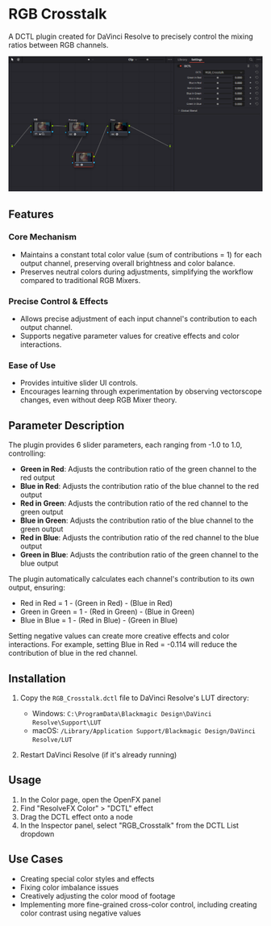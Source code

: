 # RGB Crosstalk

A DCTL plugin created for DaVinci Resolve to precisely control the mixing ratios between RGB channels.

![RGB Crosstalk Interface](images/RGB_Crosstalk.png "RGB Crosstalk Plugin Interface")

## Features

### Core Mechanism
- Maintains a constant total color value (sum of contributions = 1) for each output channel, preserving overall brightness and color balance.
- Preserves neutral colors during adjustments, simplifying the workflow compared to traditional RGB Mixers.

### Precise Control & Effects
- Allows precise adjustment of each input channel's contribution to each output channel.
- Supports negative parameter values for creative effects and color interactions.

### Ease of Use
- Provides intuitive slider UI controls.
- Encourages learning through experimentation by observing vectorscope changes, even without deep RGB Mixer theory.

## Parameter Description

The plugin provides 6 slider parameters, each ranging from -1.0 to 1.0, controlling:

- **Green in Red**: Adjusts the contribution ratio of the green channel to the red output
- **Blue in Red**: Adjusts the contribution ratio of the blue channel to the red output
- **Red in Green**: Adjusts the contribution ratio of the red channel to the green output
- **Blue in Green**: Adjusts the contribution ratio of the blue channel to the green output
- **Red in Blue**: Adjusts the contribution ratio of the red channel to the blue output
- **Green in Blue**: Adjusts the contribution ratio of the green channel to the blue output

The plugin automatically calculates each channel's contribution to its own output, ensuring:
- Red in Red = 1 - (Green in Red) - (Blue in Red)
- Green in Green = 1 - (Red in Green) - (Blue in Green)
- Blue in Blue = 1 - (Red in Blue) - (Green in Blue)

Setting negative values can create more creative effects and color interactions. For example, setting Blue in Red = -0.114 will reduce the contribution of blue in the red channel.

## Installation

1. Copy the `RGB_Crosstalk.dctl` file to DaVinci Resolve's LUT directory:
   - Windows: `C:\ProgramData\Blackmagic Design\DaVinci Resolve\Support\LUT`
   - macOS: `/Library/Application Support/Blackmagic Design/DaVinci Resolve/LUT`

2. Restart DaVinci Resolve (if it's already running)

## Usage

1. In the Color page, open the OpenFX panel
2. Find "ResolveFX Color" > "DCTL" effect
3. Drag the DCTL effect onto a node
4. In the Inspector panel, select "RGB_Crosstalk" from the DCTL List dropdown

## Use Cases

- Creating special color styles and effects
- Fixing color imbalance issues
- Creatively adjusting the color mood of footage
- Implementing more fine-grained cross-color control, including creating color contrast using negative values 